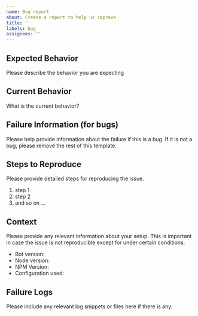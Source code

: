 ```yaml
---
name: Bug report
about: Create a report to help us improve
title: ''
labels: bug
assignees: ''
---
```


## Expected Behavior

Please describe the behavior you are expecting

## Current Behavior

What is the current behavior?

## Failure Information (for bugs)

Please help provide information about the failure if this is a bug.
If it is not a bug, please remove the rest of this template.

## Steps to Reproduce

Please provide detailed steps for reproducing the issue.

1. step 1
2. step 2
3. and so on ...

## Context

Please provide any relevant information about your setup.
This is important in case the issue is not reproducible except
for under certain conditions.

- Bot version:
- Node version:
- NPM Version:
- Configuration used:

## Failure Logs

Please include any relevant log snippets or files here if there is any.
